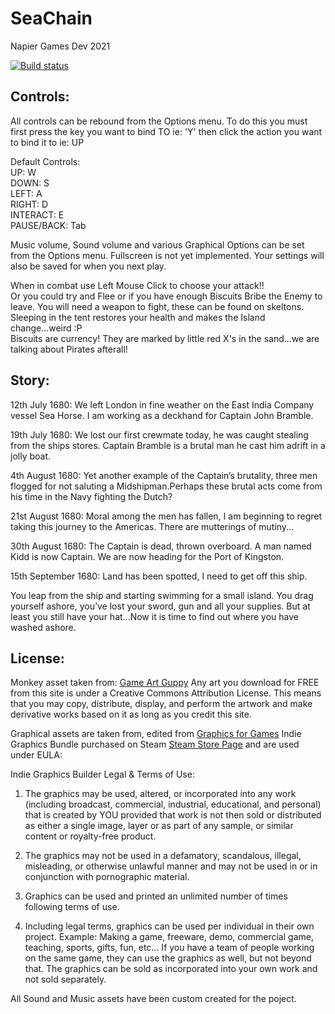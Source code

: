 # SeaChain
 Napier Games Dev 2021

[![Build status](https://ci.appveyor.com/api/projects/status/1vqorpkfuthycws8?svg=true)](https://ci.appveyor.com/project/Vvaridus/seachain)


## Controls: 
All controls can be rebound from the Options menu. To do this you must first press the key you want to bind TO ie: 'Y' then click the action you want to bind it to ie: UP
   
   Default Controls:\
         UP: W\
       DOWN: S\
       LEFT: A\
      RIGHT: D\
   INTERACT: E\
 PAUSE/BACK: Tab
 
 Music volume, Sound volume and various Graphical Options can be set from the Options menu. Fullscreen is not yet implemented. 
 Your settings will also be saved for when you next play.
  
  
   When in combat use Left Mouse Click to choose your attack!!\
   Or you could try and Flee or if you have enough Biscuits Bribe the Enemy to leave.
   You will need a weapon to fight, these can be found on skeltons.\
   Sleeping in the tent restores your health and makes the Island change...weird :P\
   Biscuits are currency! They are marked by little red X's in the sand...we are talking about Pirates afterall!
  
## Story:		
		
   12th July 1680: 
   We left London in fine weather on the East India Company vessel Sea Horse. I am working as a deckhand for Captain John Bramble.
   
   19th July 1680: 
   We lost our first crewmate today, he was caught stealing from the ships stores. Captain Bramble is a brutal man he cast him adrift in a jolly boat.
   
   4th August 1680: 
   Yet another example of the Captain’s brutality, three men flogged for not saluting a Midshipman.Perhaps these brutal acts come from his time in the Navy fighting the Dutch?
   
   21st August 1680: 
   Moral among the men has fallen, I am beginning to regret taking this journey to the Americas. There are mutterings of mutiny...
   
   30th August 1680: 
   The Captain is dead, thrown overboard. A man named Kidd is now Captain. We are now heading for the Port of Kingston.
   
   15th September 1680: 
   Land has been spotted, I need to get off this ship.
   
   You leap from the ship and starting swimming for a small island. You drag yourself ashore, you’ve lost your sword, gun and all your supplies. 
   But at least you still have  your hat...Now it is time to find out where you have washed ashore.
   
  ## License:
   Monkey asset taken from: [Game Art Guppy](http://Gameartguppy.com)
   Any art you download for FREE from this site is under a Creative Commons Attribution License. This means that you may copy, distribute, display, 
   and perform the artwork and make derivative works based on it as long as you credit this site. 
    
   Graphical assets are taken from, edited from [Graphics for Games](http://graphicsforgames.com) Indie Graphics Bundle purchased on Steam 
   [Steam Store Page](https://store.steampowered.com/app/281900/Indie_Graphics_Bundle__Royalty_Free_Sprites)
   and are used under EULA:
    
   Indie Graphics Builder Legal & Terms of Use:

1. The graphics may be used, altered, or incorporated into any work (including broadcast, commercial, industrial, educational, and personal) that is created by YOU provided that work is not then sold or distributed as either a single image, layer or as part of any sample, or similar content or royalty-free product.

2. The graphics may not be used in a defamatory, scandalous, illegal, misleading, or otherwise unlawful manner and may not be used in or in conjunction with pornographic material.

3. Graphics can be used and printed an unlimited number of times following terms of use.

4. Including legal terms, graphics can be used per individual in their own project. Example: Making a game, freeware, demo, commercial game, teaching, sports, gifts, fun, etc… If you have a team of people working on the same game, they can use the graphics as well, but not beyond that. The graphics can be sold as incorporated into your own work and not sold separately.

All Sound and Music assets have been custom created for the poject.
